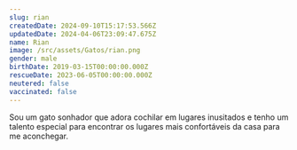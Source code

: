 ```yaml
---
slug: rian
createdDate: 2024-09-10T15:17:53.566Z
updatedDate: 2024-04-06T23:09:47.675Z
name: Rian
image: /src/assets/Gatos/rian.png
gender: male
birthDate: 2019-03-15T00:00:00.000Z
rescueDate: 2023-06-05T00:00:00.000Z
neutered: false
vaccinated: false
---
```



Sou um gato sonhador que adora cochilar em lugares inusitados e tenho um talento especial para encontrar os lugares mais confortáveis da casa para me aconchegar.
